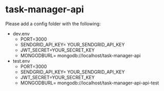 # task-manager-api

Please add a config folder with the following:
  - dev.env
      - PORT=3000
      - SENDGRID_API_KEY= YOUR_SENDGRID_API_KEY
      - JWT_SECRET=YOUR_SECRET_KEY
      - MONGODBURL= mongodb://localhost/task-manager-api
  - test.env
      - PORT=3000
      - SENDGRID_API_KEY= YOUR_SENDGRID_API_KEY
      - JWT_SECRET=YOUR_SECRET_KEY
      - MONGODBURL= mongodb://localhost/task-manager-api-api-test
